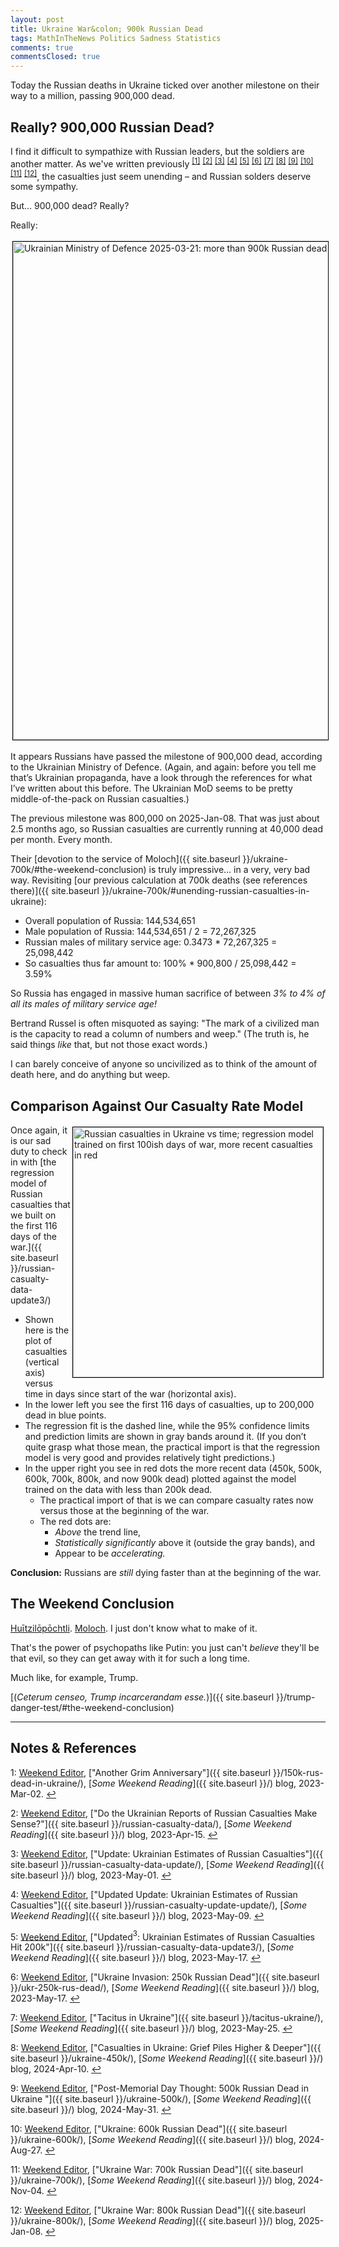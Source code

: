 ```yaml
---
layout: post
title: Ukraine War&colon; 900k Russian Dead
tags: MathInTheNews Politics Sadness Statistics
comments: true
commentsClosed: true
---
```


Today the Russian deaths in Ukraine ticked over another milestone on their way to a
million, passing 900,000 dead.  

## Really?  900,000 Russian Dead?  

I find it difficult to sympathize with Russian leaders, but the soldiers are another
matter.  As we've written previously <sup id="fn1a">[[1]](#fn1)</sup>
<sup id="fn2a">[[2]](#fn2)</sup> <sup id="fn3a">[[3]](#fn3)</sup>
<sup id="fn4a">[[4]](#fn4)</sup> <sup id="fn5a">[[5]](#fn5)</sup> <sup id="fn6a">[[6]](#fn6)</sup>
<sup id="fn7a">[[7]](#fn7)</sup> <sup id="fn8a">[[8]](#fn8)</sup> <sup id="fn9a">[[9]](#fn9)</sup>
<sup id="fn10a">[[10]](#fn10)</sup> <sup id="fn11a">[[11]](#fn11)</sup>
<sup id="fn12a">[[12]](#fn12)</sup>, the casualties
just seem unending &ndash; and Russian solders deserve some sympathy.  

But&hellip; 900,000 dead?  Really?  

Really:  

<a href="https://x.com/DefenceU/status/1902972930058821800"><img src="{{ site.baseurl }}/images/2025-03-21-ukr-900k-mod-1.jpg" width="550" height="797" alt="Ukrainian Ministry of Defence 2025-03-21: more than 900k Russian dead" title="Ukrainian Ministry of Defence 2025-03-21: more than 900k Russian dead" style="margin: 3px 3px 3px 3px; border: 1px solid #000000;"></a>

It appears Russians have passed the milestone of 900,000 dead, according to the Ukrainian
Ministry of Defence. (Again, and again: before you tell me that’s Ukrainian propaganda,
have a look through the references for what I’ve written about this before. The Ukrainian
MoD seems to be pretty middle-of-the-pack on Russian casualties.)  

The previous milestone was 800,000 on 2025-Jan-08. That was just about 2.5 months ago, so
Russian casualties are currently running at 40,000 dead per month.  Every month.  

Their [devotion to the service of Moloch]({{ site.baseurl }}/ukraine-700k/#the-weekend-conclusion)
is truly impressive&hellip; in a very, very bad way.  Revisiting
[our previous calculation at 700k deaths (see references there)]({{ site.baseurl }}/ukraine-700k/#unending-russian-casualties-in-ukraine):

- Overall population of Russia: 144,534,651  
- Male population of Russia: 144,534,651 / 2 = 72,267,325  
- Russian males of military service age: 0.3473 * 72,267,325 = 25,098,442
- So casualties thus far amount to:  100% * 900,800 / 25,098,442 = 3.59%

So Russia has engaged in massive human sacrifice of between
_3% to 4% of all its males of military service age!_  

Bertrand Russel is often misquoted as saying: "The mark of a civilized man is the capacity
to read a column of numbers and weep."  (The truth is, he said things _like_ that, but not
those exact words.)  

I can barely conceive of anyone so uncivilized as to think of the amount of death here,
and do anything but weep.  


## Comparison Against Our Casualty Rate Model  

<a href="{{ site.baseurl }}/images/2025-03-21-ukr-900k-regress-DayNum900k-on-Soldiers.png"><img src="{{ site.baseurl }}/images/2025-03-21-ukr-900k-regress-DayNum900k-on-Soldiers-thumb.jpg" width="400" height="400" alt="Russian casualties in Ukraine vs time; regression model trained on first 100ish days of war, more recent casualties in red" title="Russian casualties in Ukraine vs time; regression model trained on first 100ish days of war, more recent casualties in red" style="float: right; margin: 3px 3px 3px 3px; border: 1px solid #000000;"></a>
Once again, it is our sad duty to check in with [the regression model of Russian casualties that we built on the first 116 days of the war.]({{ site.baseurl }}/russian-casualty-data-update3/)  
- Shown here is the plot of casualties (vertical axis) versus time in days since start of
  the war (horizontal axis).  
- In the lower left you see the first 116 days of casualties, up to 200,000 dead in blue
  points.  
- The regression fit is the dashed line, while the 95% confidence limits and prediction
  limits are shown in gray bands around it. (If you don’t quite grasp what those mean, the
  practical import is that the regression model is very good and provides relatively tight
  predictions.)  
- In the upper right you see in red dots the more recent data (450k, 500k, 600k, 700k,
  800k, and now 900k dead) plotted against the model trained on the data with less than
  200k dead.  
  - The practical import of that is we can compare casualty rates now versus those at the
    beginning of the war.  
  - The red dots are:  
    - _Above_ the trend line,  
    - _Statistically significantly_ above it (outside the gray bands), and  
    - Appear to be _accelerating._  

__Conclusion:__ Russians are _still_ dying faster than at the beginning of the war.


## The Weekend Conclusion  

[Huītzilōpōchtli](https://en.wikipedia.org/wiki/Hu%C4%ABtzil%C5%8Dp%C5%8Dchtli).
[Moloch](https://slatestarcodex.com/2014/07/30/meditations-on-moloch/).  I just don't know
what to make of it.  

That's the power of psychopaths like Putin: you just can't _believe_ they'll be that evil, so they
can get away with it for such a long time.

Much like, for example, Trump.  

[(_Ceterum censeo, Trump incarcerandam esse._)]({{ site.baseurl }}/trump-danger-test/#the-weekend-conclusion)  

---

## Notes &amp; References  

<!--
<sup id="fn1a">[[1]](#fn1)</sup>

<a id="fn1">1</a>: ***, ["***"](***), *** DOI: [***](***). [↩](#fn1a)  

<a href="{{ site.baseurl }}/images/***">
  <img src="{{ site.baseurl }}/images/***" width="400" height="***" alt="***" title="***" style="float: right; margin: 3px 3px 3px 3px; border: 1px solid #000000;">
</a>

<a href="***">
  <img src="{{ site.baseurl }}/images/***" width="550" height="***" alt="***" title="***" style="margin: 3px 3px 3px 3px; border: 1px solid #000000;">
</a>

<iframe width="400" height="224" src="***" allow="accelerometer; encrypted-media; gyroscope; picture-in-picture" allowfullscreen style="float: right; margin: 3px 3px 3px 3px; border: 1px solid #000000;"></iframe>
-->

<a id="fn1">1</a>: [Weekend Editor](mailto:SomeWeekendReadingEditor@gmail.com), ["Another Grim Anniversary"]({{ site.baseurl }}/150k-rus-dead-in-ukraine/), [_Some Weekend Reading_]({{ site.baseurl }}/) blog, 2023-Mar-02. [↩](#fn1a)  

<a id="fn2">2</a>: [Weekend Editor](mailto:SomeWeekendReadingEditor@gmail.com), ["Do the Ukrainian Reports of Russian Casualties Make Sense?"]({{ site.baseurl }}/russian-casualty-data/), [_Some Weekend Reading_]({{ site.baseurl }}/) blog, 2023-Apr-15. [↩](#fn2a)  

<a id="fn3">3</a>: [Weekend Editor](mailto:SomeWeekendReadingEditor@gmail.com), ["Update: Ukrainian Estimates of Russian Casualties"]({{ site.baseurl }}/russian-casualty-data-update/), [_Some Weekend Reading_]({{ site.baseurl }}/) blog, 2023-May-01. [↩](#fn3a)  

<a id="fn4">4</a>: [Weekend Editor](mailto:SomeWeekendReadingEditor@gmail.com), ["Updated Update: Ukrainian Estimates of Russian Casualties"]({{ site.baseurl }}/russian-casualty-update-update/), [_Some Weekend Reading_]({{ site.baseurl }}/) blog, 2023-May-09. [↩](#fn4a)  

<a id="fn5">5</a>: [Weekend Editor](mailto:SomeWeekendReadingEditor@gmail.com), ["Updated${}^3$: Ukrainian Estimates of Russian Casualties Hit 200k"]({{ site.baseurl }}/russian-casualty-data-update3/), [_Some Weekend Reading_]({{ site.baseurl }}/) blog, 2023-May-17. [↩](#fn5a)  

<a id="fn6">6</a>: [Weekend Editor](mailto:SomeWeekendReadingEditor@gmail.com), ["Ukraine Invasion: 250k Russian Dead"]({{ site.baseurl }}/ukr-250k-rus-dead/), [_Some Weekend Reading_]({{ site.baseurl }}/) blog, 2023-May-17. [↩](#fn6a)  

<a id="fn7">7</a>: [Weekend Editor](mailto:SomeWeekendReadingEditor@gmail.com), ["Tacitus in Ukraine"]({{ site.baseurl }}/tacitus-ukraine/), [_Some Weekend Reading_]({{ site.baseurl }}/) blog, 2023-May-25. [↩](#fn7a)  

<a id="fn8">8</a>: [Weekend Editor](mailto:SomeWeekendReadingEditor@gmail.com), ["Casualties in Ukraine: Grief Piles Higher & Deeper"]({{ site.baseurl }}/ukraine-450k/), [_Some Weekend Reading_]({{ site.baseurl }}/) blog, 2024-Apr-10. [↩](#fn8a)  

<a id="fn9">9</a>: [Weekend Editor](mailto:SomeWeekendReadingEditor@gmail.com), ["Post-Memorial Day Thought: 500k Russian Dead in Ukraine "]({{ site.baseurl }}/ukraine-500k/), [_Some Weekend Reading_]({{ site.baseurl }}/) blog, 2024-May-31. [↩](#fn9a)  

<a id="fn10">10</a>: [Weekend Editor](mailto:SomeWeekendReadingEditor@gmail.com), ["Ukraine: 600k Russian Dead"]({{ site.baseurl }}/ukraine-600k/), [_Some Weekend Reading_]({{ site.baseurl }}/) blog, 2024-Aug-27. [↩](#fn10a)  

<a id="fn11">11</a>: [Weekend Editor](mailto:SomeWeekendReadingEditor@gmail.com), ["Ukraine War: 700k Russian Dead"]({{ site.baseurl }}/ukraine-700k/), [_Some Weekend Reading_]({{ site.baseurl }}/) blog, 2024-Nov-04. [↩](#fn11a)  

<a id="fn12">12</a>: [Weekend Editor](mailto:SomeWeekendReadingEditor@gmail.com), ["Ukraine War: 800k Russian Dead"]({{ site.baseurl }}/ukraine-800k/), [_Some Weekend Reading_]({{ site.baseurl }}/) blog, 2025-Jan-08. [↩](#fn12a)  
